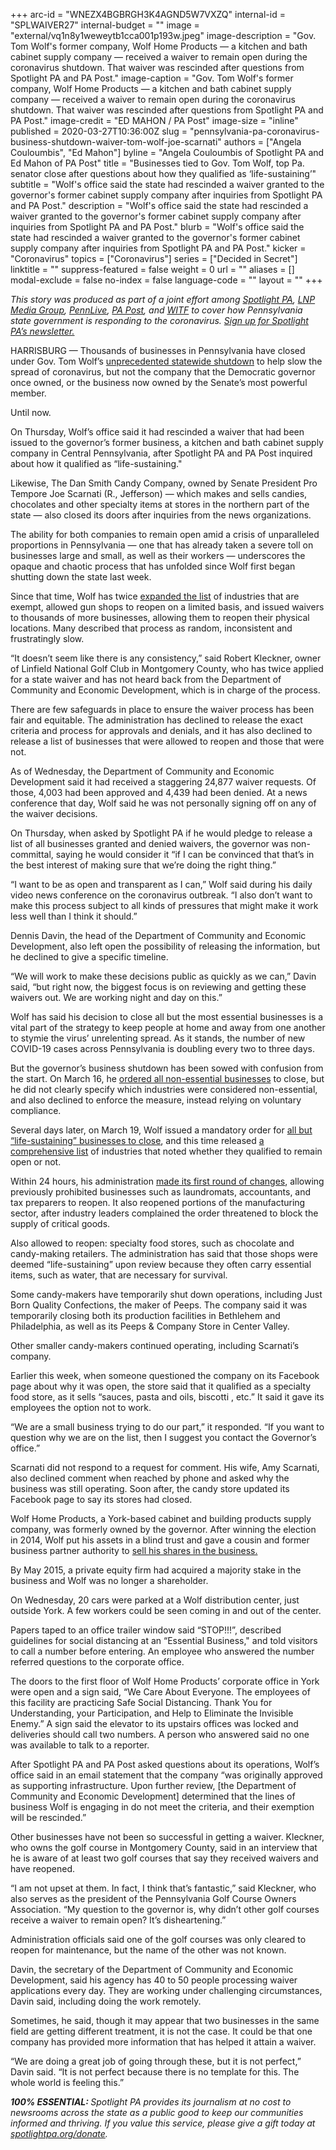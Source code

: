 +++
arc-id = "WNEZX4BGBRGH3K4AGND5W7VXZQ"
internal-id = "SPLWAIVER27"
internal-budget = ""
image = "external/vq1n8y1weweytb1cca001p193w.jpeg"
image-description = "Gov. Tom Wolf's former company, Wolf Home Products — a kitchen and bath cabinet supply company — received a waiver to remain open during the coronavirus shutdown. That waiver was rescinded after questions from Spotlight PA and PA Post."
image-caption = "Gov. Tom Wolf's former company, Wolf Home Products — a kitchen and bath cabinet supply company — received a waiver to remain open during the coronavirus shutdown. That waiver was rescinded after questions from Spotlight PA and PA Post."
image-credit = "ED MAHON / PA Post"
image-size = "inline"
published = 2020-03-27T10:36:00Z
slug = "pennsylvania-pa-coronavirus-business-shutdown-waiver-tom-wolf-joe-scarnati"
authors = ["Angela Couloumbis", "Ed Mahon"]
byline = "Angela Couloumbis of Spotlight PA and Ed Mahon of PA Post"
title = "Businesses tied to Gov. Tom Wolf, top Pa. senator close after questions about how they qualified as ‘life-sustaining’"
subtitle = "Wolf's office said the state had rescinded a waiver granted to the governor's former cabinet supply company after inquiries from Spotlight PA and PA Post."
description = "Wolf's office said the state had rescinded a waiver granted to the governor's former cabinet supply company after inquiries from Spotlight PA and PA Post."
blurb = "Wolf's office said the state had rescinded a waiver granted to the governor's former cabinet supply company after inquiries from Spotlight PA and PA Post."
kicker = "Coronavirus"
topics = ["Coronavirus"]
series = ["Decided in Secret"]
linktitle = ""
suppress-featured = false
weight = 0
url = ""
aliases = []
modal-exclude = false
no-index = false
language-code = ""
layout = ""
+++

<i>This story was produced as part of a joint effort among </i><a href="https://www.spotlightpa.org/"><i>Spotlight PA</i></a><i>, </i><a href="https://lancasteronline.com/"><i>LNP Media Group</i></a><i>, </i><a href="https://www.pennlive.com/"><i>PennLive</i></a><i>, </i><a href="https://papost.org/"><i>PA Post</i></a><i>, and </i><a href="https://www.witf.org/"><i>WITF</i></a><i> to cover how Pennsylvania state government is responding to the coronavirus. </i><a href="https://www.spotlightpa.org/newsletters"><i>Sign up for Spotlight PA’s newsletter.</i></a>

HARRISBURG — Thousands of businesses in Pennsylvania have closed under Gov. Tom Wolf’s <a href="https://www.spotlightpa.org/news/2020/03/pennsylvania-shutdown-lifesustaining-businesses-tom-wolf-shut-down/" target="_blank">unprecedented statewide shutdown</a> to help slow the spread of coronavirus, but not the company that the Democratic governor once owned, or the business now owned by the Senate’s most powerful member.

Until now.

On Thursday, Wolf’s office said it had rescinded a waiver that had been issued to the governor’s former business, a kitchen and bath cabinet supply company in Central Pennsylvania, after Spotlight PA and PA Post inquired about how it qualified as “life-sustaining."

Likewise, The Dan Smith Candy Company, owned by Senate President Pro Tempore Joe Scarnati (R., Jefferson) — which makes and sells candies, chocolates and other specialty items at stores in the northern part of the state — also closed its doors after inquiries from the news organizations.

The ability for both companies to remain open amid a crisis of unparalleled proportions in Pennsylvania — one that has already taken a severe toll on businesses large and small, as well as their workers — underscores the opaque and chaotic process that has unfolded since Wolf first began shutting down the state last week.

<script src="https://www.spotlightpa.org/embed.js" async></script><div data-spl-embed-version="1" data-spl-src="https://www.spotlightpa.org/embeds/donate/?teaser_text=Spotlight%20PA%20depends%20on%20your%20support%20to%20help%20power%20our%20essential%20accountability%20journalism%20about%20the%20state%20government.%20If%20you%20value%20important%20stories%20like%20this%20report%20on%20the%20response%20to%20the%20coronavirus%2C%20please%20make%20a%20donation%20now.&cta_text=YES%2C%20I%20WILL%20CONTRIBUTE"></div>

Since that time, Wolf has twice <a href="https://www.spotlightpa.org/news/2020/03/wolf-coronavirus-shutdown-businesses/" target=_blank>expanded the list</a> of industries that are exempt, allowed gun shops to reopen on a limited basis, and issued waivers to thousands of more businesses, allowing them to reopen their physical locations. Many described that process as random, inconsistent and frustratingly slow.

“It doesn’t seem like there is any consistency,” said Robert Kleckner, owner of Linfield National Golf Club in Montgomery County, who has twice applied for a state waiver and has not heard back from the Department of Community and Economic Development, which is in charge of the process.

There are few safeguards in place to ensure the waiver process has been fair and equitable. The administration has declined to release the exact criteria and process for approvals and denials, and it has also declined to release a list of businesses that were allowed to reopen and those that were not.

As of Wednesday, the Department of Community and Economic Development said it had received a staggering 24,877 waiver requests. Of those, 4,003 had been approved and 4,439 had been denied. At a news conference that day, Wolf said he was not personally signing off on any of the waiver decisions.

On Thursday, when asked by Spotlight PA if he would pledge to release a list of all businesses granted and denied waivers, the governor was non-committal, saying he would consider it “if I can be convinced that that’s in the best interest of making sure that we’re doing the right thing.”

“I want to be as open and transparent as I can,” Wolf said during his daily video news conference on the coronavirus outbreak. “I also don’t want to make this process subject to all kinds of pressures that might make it work less well than I think it should.”

Dennis Davin, the head of the Department of Community and Economic Development, also left open the possibility of releasing the information, but he declined to give a specific timeline.

“We will work to make these decisions public as quickly as we can,” Davin said, “but right now, the biggest focus is on reviewing and getting these waivers out. We are working night and day on this.”

Wolf has said his decision to close all but the most essential businesses is a vital part of the strategy to keep people at home and away from one another to stymie the virus’ unrelenting spread. As it stands, the number of new COVID-19 cases across Pennsylvania is doubling every two to three days.

<script src="https://www.spotlightpa.org/embed.js" async></script><div data-spl-embed-version="1" data-spl-src="https://www.spotlightpa.org/embeds/newsletter/"></div>

But the governor’s business shutdown has been sowed with confusion from the start. On March 16, he <a href="https://www.spotlightpa.org/news/2020/03/pennsylvania-coronavirus-statewide-shutdown-tom-wolf-governor/" target=_blank>ordered all non-essential businesses</a> to close, but he did not clearly specify which industries were considered non-essential, and also declined to enforce the measure, instead relying on voluntary compliance.

Several days later, on March 19, Wolf issued a mandatory order for <a href="https://www.spotlightpa.org/news/2020/03/pennsylvania-shutdown-lifesustaining-businesses-tom-wolf-shut-down/" target="_blank">all but “life-sustaining” businesses to close</a>, and this time released <a href="https://www.scribd.com/document/452553026/UPDATED-2-30pm-March-24-2020-Industry-Operation-Guidance" target="_blank">a comprehensive list</a> of industries that noted whether they qualified to remain open or not.

Within 24 hours, his administration <a href="https://www.spotlightpa.org/news/2020/03/wolf-coronavirus-shutdown-businesses/" target=_blank>made its first round of changes</a>, allowing previously prohibited businesses such as laundromats, accountants, and tax preparers to reopen. It also reopened portions of the manufacturing sector, after industry leaders complained the order threatened to block the supply of critical goods.

Also allowed to reopen: specialty food stores, such as chocolate and candy-making retailers. The administration has said that those shops were deemed “life-sustaining” upon review because they often carry essential items, such as water, that are necessary for survival.

Some candy-makers have temporarily shut down operations, including Just Born Quality Confections, the maker of Peeps. The company said it was temporarily closing both its production facilities in Bethlehem and Philadelphia, as well as its Peeps &amp; Company Store in Center Valley.

Other smaller candy-makers continued operating, including Scarnati’s company.

Earlier this week, when someone questioned the company on its Facebook page about why it was open, the store said that it qualified as a specialty food store, as it sells “sauces, pasta and oils, biscotti , etc.” It said it gave its employees the option not to work.

“We are a small business trying to do our part,” it responded. “If you want to question why we are on the list, then I suggest you contact the Governor’s office.”

Scarnati did not respond to a request for comment. His wife, Amy Scarnati, also declined comment when reached by phone and asked why the business was still operating. Soon after, the candy store updated its Facebook page to say its stores had closed.

Wolf Home Products, a York-based cabinet and building products supply company, was formerly owned by the governor. After winning the election in 2014, Wolf put his assets in a blind trust and gave a cousin and former business partner authority to <a href="https://www.witf.org/2015/07/13/gov_tom_wolf_talks_sale_of_his_business_says_it_was_part_of_succession_plan/">sell his shares in the business.</a>

By May 2015, a private equity firm had acquired a majority stake in the business and Wolf was no longer a shareholder.

On Wednesday, 20 cars were parked at a Wolf distribution center, just outside York. A few workers could be seen coming in and out of the center.

Papers taped to an office trailer window said “STOP!!!”, described guidelines for social distancing at an “Essential Business," and told visitors to call a number before entering. An employee who answered the number referred questions to the corporate office.

The doors to the first floor of Wolf Home Products’ corporate office in York were open and a sign said, “We Care About Everyone. The employees of this facility are practicing Safe Social Distancing. Thank You for Understanding, your Participation, and Help to Eliminate the Invisible Enemy.” A sign said the elevator to its upstairs offices was locked and deliveries should call two numbers. A person who answered said no one was available to talk to a reporter.

After Spotlight PA and PA Post asked questions about its operations, Wolf’s office said in an email statement that the company “was originally approved as supporting infrastructure. Upon further review, [the Department of Community and Economic Development] determined that the lines of business Wolf is engaging in do not meet the criteria, and their exemption will be rescinded.”

Other businesses have not been so successful in getting a waiver. Kleckner, who owns the golf course in Montgomery County, said in an interview that he is aware of at least two golf courses that say they received waivers and have reopened.

“I am not upset at them. In fact, I think that’s fantastic,” said Kleckner, who also serves as the president of the Pennsylvania Golf Course Owners Association. “My question to the governor is, why didn’t other golf courses receive a waiver to remain open? It’s disheartening.”

Administration officials said one of the golf courses was only cleared to reopen for maintenance, but the name of the other was not known.

Davin, the secretary of the Department of Community and Economic Development, said his agency has 40 to 50 people processing waiver applications every day. They are working under challenging circumstances, Davin said, including doing the work remotely.

Sometimes, he said, though it may appear that two businesses in the same field are getting different treatment, it is not the case. It could be that one company has provided more information that has helped it attain a waiver.

“We are doing a great job of going through these, but it is not perfect,” Davin said. “It is not perfect because there is no template for this. The whole world is feeling this.”

<i><b>100% ESSENTIAL: </b></i><i>Spotlight PA provides its journalism at no cost to newsrooms across the state as a public good to keep our communities informed and thriving. If you value this service, please give a gift today at </i><a href="https://www.spotlightpa.org/donate"><i>spotlightpa.org/donate</i></a><i>.</i>

<script src="https://www.spotlightpa.org/embed.js" async></script><div data-spl-embed-version="1" data-spl-src="https://www.spotlightpa.org/embeds/tips/?tip_text=Do%20you%20have%20a%20tip%20about%20%3Cb%3Ehow%20Pa.'s%20government%20is%20responding%20to%20the%20coronavirus%3C%2Fb%3E%3F%20Tell%20us."></div>
